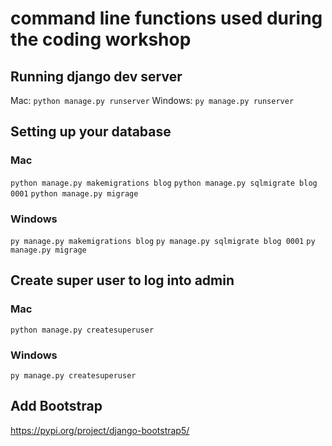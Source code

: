 # command line functions used during the coding workshop

## Running django dev server
Mac: `python manage.py runserver`
Windows: `py manage.py runserver`

## Setting up your database
### Mac
`python manage.py makemigrations blog`
`python manage.py sqlmigrate blog 0001`
`python manage.py migrage`

### Windows
`py manage.py makemigrations blog`
`py manage.py sqlmigrate blog 0001`
`py manage.py migrage`

## Create super user to log into admin
### Mac
`python manage.py createsuperuser`

### Windows
`py manage.py createsuperuser`

## Add Bootstrap
https://pypi.org/project/django-bootstrap5/
